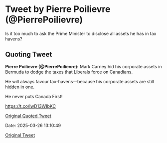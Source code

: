 # Tweet by Pierre Poilievre (@PierrePoilievre)

Is it too much to ask the Prime Minister to disclose all assets he has in tax havens?

## Quoting Tweet

**Pierre Poilievre (@PierrePoilievre):** Mark Carney hid his corporate assets in Bermuda to dodge the taxes that Liberals force on Canadians. 

He will always favour tax-havens—because his corporate assets are still hidden in one.

He never puts Canada First!

https://t.co/lwD13WIbKC

[Original Quoted Tweet](https://x.com/PierrePoilievre/status/1904865263658373411)

Date: 2025-03-26 13:10:49

[Original Tweet](https://x.com/PierrePoilievre/status/1904883739756310628)
